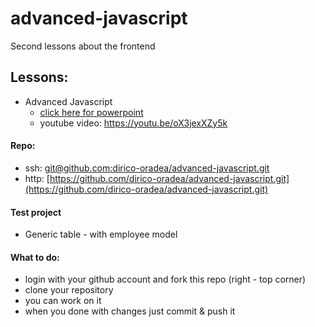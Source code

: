# advanced-javascript
Second lessons about the frontend

## Lessons:
- Advanced Javascript 
     - [click here for powerpoint](https://1drv.ms/p/s!ApfAMuMbRnyEohoPrsqUj8D2Gf_t?e=vWfPxN)
     - youtube video: https://youtu.be/oX3jexXZy5k

#### Repo:
- ssh: [git@github.com:dirico-oradea/advanced-javascript.git](git@github.com:dirico-oradea/advanced-javascript.git)
- http: [https://github.com/dirico-oradea/advanced-javascript.git](https://github.com/dirico-oradea/advanced-javascript.git)

#### Test project
- Generic table - with employee model

#### What to do:
- login with your github account and fork this repo (right - top corner)
- clone your repository
- you can work on it
- when you done with changes just commit & push it
